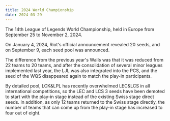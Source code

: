 ```yaml
---
title: 2024 World Championship
date: 2024-03-29
---
```


The 14th League of Legends World Championship, held in Europe from September 25 to November 2, 2024.

<!--more-->

On January 4, 2024, Riot's official announcement revealed 20 seeds, and on September 9, each seed pool was announced.

The difference from the previous year's Walls was that it was reduced from 22 teams to 20 teams, and after the consolidation of several minor leagues implemented last year, the LJL was also integrated into the PCS, and the seed of the WQS disappeared again to match the play-in participants.

By detailed pool, LCK&LPL has recently overwhelmed LEC&LCS in all international competitions, so the LEC and LCS 3 seeds have been demoted to start with the play-in stage instead of the existing Swiss stage direct seeds. In addition, as only 12 teams returned to the Swiss stage directly, the number of teams that can come up from the play-in stage has increased to four out of eight.
